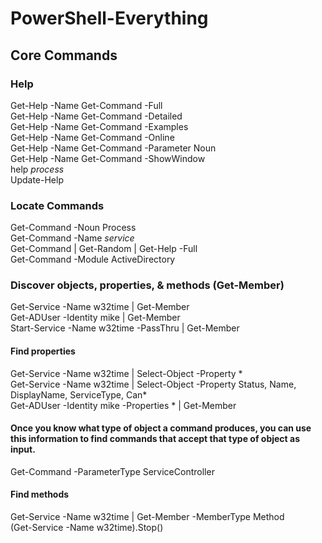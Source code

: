 # PowerShell-Everything

## Core Commands

### Help
Get-Help -Name Get-Command -Full  
Get-Help -Name Get-Command -Detailed  
Get-Help -Name Get-Command -Examples  
Get-Help -Name Get-Command -Online  
Get-Help -Name Get-Command -Parameter Noun  
Get-Help -Name Get-Command -ShowWindow  
help *process*  
Update-Help  

### Locate Commands
Get-Command -Noun Process  
Get-Command -Name *service*  
Get-Command | Get-Random | Get-Help -Full  
Get-Command -Module ActiveDirectory  


### Discover objects, properties, & methods (Get-Member)
Get-Service -Name w32time | Get-Member   
Get-ADUser -Identity mike | Get-Member  
Start-Service -Name w32time -PassThru | Get-Member  

#### Find properties
Get-Service -Name w32time | Select-Object -Property *  
Get-Service -Name w32time | Select-Object -Property Status, Name, DisplayName, ServiceType, Can*  
Get-ADUser -Identity mike -Properties * | Get-Member  

#### Once you know what type of object a command produces, you can use this information to find commands that accept that type of object as input.
Get-Command -ParameterType ServiceController  

#### Find methods
Get-Service -Name w32time | Get-Member -MemberType Method  
(Get-Service -Name w32time).Stop()  
